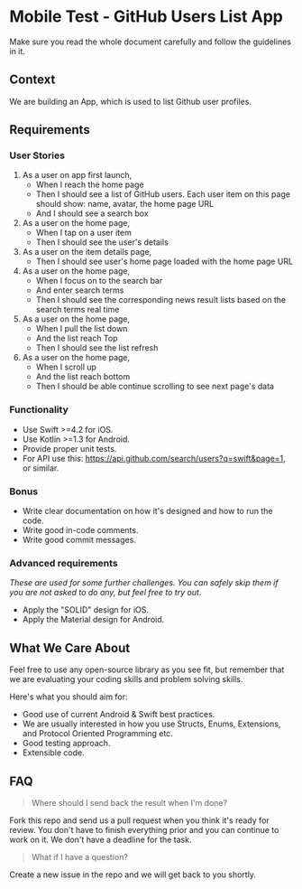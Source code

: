 # Mobile Test - GitHub Users List App

Make sure you read the whole document carefully and follow the guidelines in it.

## Context

We are building an App, which is used to list Github user profiles.

## Requirements

### User Stories

1. As a user on app first launch,
    - When I reach the home page
    - Then I should see a list of GitHub users. Each user item on this page should show: name, avatar, the home page URL
    - And I should see a search box
2. As a user on the home page,
    - When I tap on a user item
    - Then I should see the user's details
3. As a user on the item details page,
    - Then I should see user's home page loaded with the home page URL
4. As a user on the home page,
    - When I focus on to the search bar
    - And enter search terms
    - Then I should see the corresponding news result lists based on the search terms real time
5. As a user on the home page,
	- When I pull the list down
	- And the list reach Top
	- Then I should see the list refresh
6. As a user on the home page,
	- When I scroll up
	- And the list reach bottom
	- Then I should be able continue scrolling to see next page's data

### Functionality

- Use Swift >=4.2 for iOS.
- Use Kotlin >=1.3 for Android.
- Provide proper unit tests.
- For API use this: https://api.github.com/search/users?q=swift&page=1, or similar.

### Bonus

- Write clear documentation on how it's designed and how to run the code.
- Write good in-code comments.
- Write good commit messages.

### Advanced requirements

*These are used for some further challenges. You can safely skip them if you are not asked to do any, but feel free to try out.*

- Apply the "SOLID" design for iOS.
- Apply the Material design for Android.

## What We Care About

Feel free to use any open-source library as you see fit, but remember that we are evaluating your coding skills and problem solving skills.

Here's what you should aim for:

- Good use of current Android & Swift best practices.
- We are usually interested in how you use Structs, Enums, Extensions, and Protocol Oriented Programming etc.
- Good testing approach.
- Extensible code.

## FAQ

> Where should I send back the result when I'm done?

Fork this repo and send us a pull request when you think it's ready for review. You don't have to finish everything prior and you can continue to work on it. We don't have a deadline for the task.

> What if I have a question?

Create a new issue in the repo and we will get back to you shortly.

